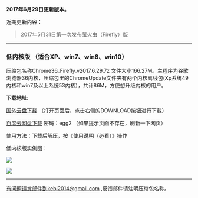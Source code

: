 **2017年6月29日更新版本。**

近期更新内容：

> 2017年5月31日第一次发布萤火虫（Firefly）版

***

### 低内核版 （适合XP、win7、win8、win10）

压缩包名称Chrome36_Firefly_v2017.6.29.7z 文件大小166.27M。主程序为谷歌浏览器36内核，压缩包里的ChromeUpdate文件夹有两个内核离线包(Xp系统49内核和win7及以上系统53内核），共计86M，方便想升级内核的用户。

**下载地址:**

[国外云盘下载](https://nofile.io/f/Y1Y2K3hkwkb/Chrome53_Firefly_v2017.6.29.7z) （打开页面后，点击右侧的DOWNLOAD按钮进行下载）

[百度云网盘下载](https://pan.baidu.com/s/1geVzRUV) 密码：egg2 （如果提示页面不存在，刷新一下网页）

使用方法：下载后解压，按《使用说明（必看）》操作


低内核版实例图：

![](https://raw.githubusercontent.com/Alvin9999/pac2/master/firefly1.PNG)

![](https://raw.githubusercontent.com/Alvin9999/pac2/master/firefly2.png)



***

有问题请发邮件到kebi2014@gmail.com ,反馈邮件请注明压缩包名称。

